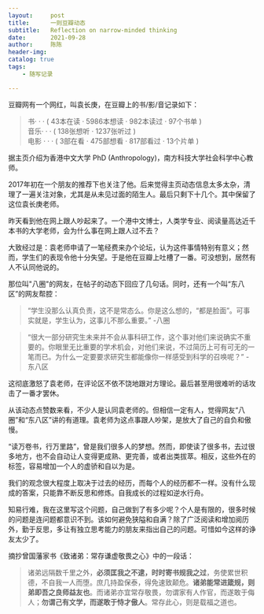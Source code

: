 ```yaml
---
layout:     post
title:      一则豆瓣动态
subtitle:   Reflection on narrow-minded thinking
date:       2021-09-28
author:     陈陈
header-img:
catalog: true
tags:
    - 随写记录

---
```


豆瓣网有一个网红，叫袁长庚，在豆瓣上的书/影/音记录如下：

>书· · · ( 43本在读 · 5986本想读 · 982本读过 · 97个书单 )    
>音乐· · ·  ( 138张想听 · 1237张听过 )   
>电影  · · ·  ( 3部在看 · 475部想看 · 817部看过 · 13个片单 )   

据主页介绍为香港中文大学 PhD (Anthropology)，南方科技大学社会科学中心教师。

2017年初在一个朋友的推荐下也关注了他。后来觉得主页动态信息太多太杂，清理了一遍关注对象，尤其是从未见过面的陌生人。最后只剩下十几个。其中保留了这位袁长庚老师。

昨天看到他在网上跟人吵起来了。一个港中文博士，人类学专业、阅读量高达近千本书的大学老师，会为什么事在网上跟人过不去？

大致经过是：袁老师申请了一笔经费来办个论坛，认为这件事情特别有意义；然而，学生们的表现令他十分失望。于是他在豆瓣上吐槽了一番。可没想到，居然有人不认同他说的。

那位叫"八圈"的网友，在帖子的动态下回应了几句话。同时，还有一个叫“东八区”的网友帮腔：

>“学生没那么认真负责，这不是常态么。你是这么想的，“都是脸面”。可事实就是，学生认为，这事儿不那么重要。” -八圈  

>“很大一部分研究生未来并不会从事科研工作，这个事对他们来说确实不重要的。你眼里无比重要的学术机会，对他们来说，不过简历上可有可无的一笔而已。为什么一定要要求研究生都能像你一样感受到科学的召唤呢？” -东八区

这彻底激怒了袁老师，在评论区不依不饶地跟对方理论。最后甚至用很难听的话攻击了一番才罢休。

从该动态点赞数来看，不少人是认同袁老师的。但相信一定有人，觉得网友“八圈”和“东八区”讲的有道理。袁老师为这点事跟人吵架，是放大了自己的自负和傲慢。

“读万卷书，行万里路”，曾是我们很多人的梦想。然而，即使读了很多书，去过很多地方，也不会自动让人变得更成熟、更完善，或者出类拔萃。相反，这些外在的标签，容易增加一个人的虚骄和自以为是。

我们的观念很大程度上取决于过去的经历，而每个人的经历都不一样。没有什么现成的答案，只能靠不断反思和修炼。自我成长的过程如逆水行舟。

知易行难，我在这里写这个问题，自己做到了有多少呢？个人是有限的，很多时候的问题是连问题都意识不到。该如何避免狭隘和自满？除了广泛阅读和增加阅历外，勤于反思，多让有独立思考能力的朋友来指出自己的问题。可惜如今这样的诤友太少了。

摘抄曾国藩家书《致诸弟：常存谦虚敬畏之心》中的一段话：

>诸弟远隔数千里之外，**必须匡我之不逮，时时寄书规我之过**，务使累世积德，不自我一人而堕。庶几持盈保泰，得免速致颠危。**诸弟能常进箴规，则弟即吾之良师益友也**。而诸弟亦宜常存敬畏，勿谓家有人作官，而遂敢于侮人；**勿谓己有文学，而遂敢于恃才傲人**。常存此心，则是载福之道也。




